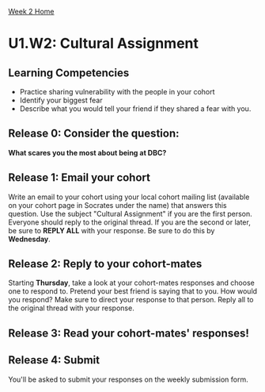 [Week 2 Home](./)

# U1.W2: Cultural Assignment

## Learning Competencies
- Practice sharing vulnerability with the people in your cohort
- Identify your biggest fear
- Describe what you would tell your friend if they shared a fear with you. 

## Release 0: Consider the question: 
**What scares you the most about being at DBC?**

## Release 1: Email your cohort
Write an email to your cohort using your local cohort mailing list (available on your cohort page in Socrates under the name) that answers this question. Use the subject "Cultural Assignment" if you are the first person. Everyone should reply to the original thread. 
If you are the second or later, be sure to **REPLY ALL** with your response. Be sure to do this by **Wednesday**. 

## Release 2: Reply to your cohort-mates
Starting **Thursday**, take a look at your cohort-mates responses and choose one to respond to. Pretend your best friend is saying that to you. How would you respond? Make sure to direct your response to that person. Reply all to the original thread with your response. 

## Release 3: Read your cohort-mates' responses!

## Release 4: Submit
You'll be asked to submit your responses on the weekly submission form. 